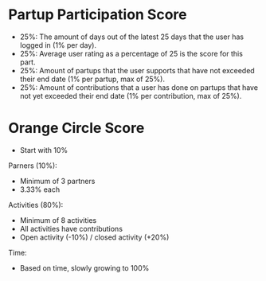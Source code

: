 # Partup Participation Score

- 25%: The amount of days out of the latest 25 days that the user has logged in (1% per day).
- 25%: Average user rating as a percentage of 25 is the score for this part.
- 25%: Amount of partups that the user supports that have not exceeded their end date (1% per partup, max of 25%).
- 25%: Amount of contributions that a user has done on partups that have not yet exceeded their end date (1% per contribution, max of 25%).

# Orange Circle Score

- Start with 10%

Parners (10%):
- Minimum of 3 partners
- 3.33% each

Activities (80%):
- Minimum of 8 activities
- All activities have contributions
- Open activity (-10%) / closed activity (+20%)

Time:
- Based on time, slowly growing to 100%
